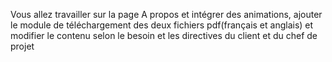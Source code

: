 Vous allez travailler sur la page A propos et intégrer des animations, ajouter le module de téléchargement des deux fichiers pdf(français et anglais) et modifier le contenu selon le besoin et les directives du client et du chef de projet  
